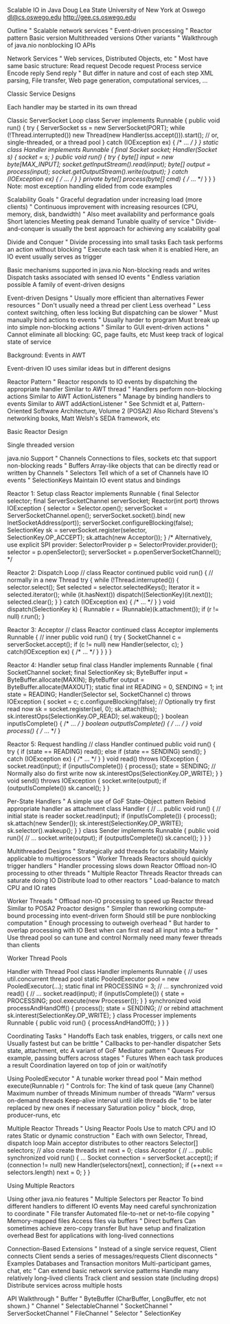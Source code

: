 Scalable IO in Java
Doug Lea
State University of New York at Oswego
dl@cs.oswego.edu
http://gee.cs.oswego.edu



Outline
"
Scalable network services
"
Event-driven processing
"
Reactor pattern
Basic version
Multithreaded versions
Other variants
"
Walkthrough of java.nio nonblocking IO APIs

Network Services
"
Web services, Distributed Objects, etc
"
Most have same basic structure:
Read request
Decode request
Process service
Encode reply
Send reply
"
But differ in nature and cost of each step
XML parsing, File transfer, Web page
generation, computational services, ...



Classic Service Designs





Each handler may be started in its own thread



Classic ServerSocket Loop
class Server implements Runnable {
public void run() {
try {
ServerSocket ss = new ServerSocket(PORT);
while (!Thread.interrupted())
new Thread(new Handler(ss.accept())).start();
// or, single-threaded, or a thread pool
} catch (IOException ex) { /* ... */ }
}
static class Handler implements Runnable {
final Socket socket;
Handler(Socket s) { socket = s; }
public void run() {
try {
byte[] input = new byte[MAX_INPUT];
socket.getInputStream().read(input);
byte[] output = process(input);
socket.getOutputStream().write(output);
} catch (IOException ex) { /* ... */ }
}
private byte[] process(byte[] cmd) { /* ... */ }
}
}
Note: most exception handling elided from code examples



Scalability Goals
"
Graceful degradation under increasing load
(more clients)
"
Continuous improvement with increasing
resources (CPU, memory, disk, bandwidth)
"
Also meet availability and performance goals
Short latencies
Meeting peak demand
Tunable quality of service
"
Divide-and-conquer is usually the best
approach for achieving any scalability goal

Divide and Conquer
"
Divide processing into small tasks
Each task performs an action without blocking
"
Execute each task when it is enabled
Here, an IO event usually serves as trigger

Basic mechanisms supported in java.nio
Non-blocking reads and writes
Dispatch tasks associated with sensed IO events
"
Endless variation possible
A family of event-driven designs



Event-driven Designs
"
Usually more efficient than alternatives
Fewer resources
"
Don't usually need a thread per client
Less overhead
"
Less context switching, often less locking
But dispatching can be slower
"
Must manually bind actions to events
"
Usually harder to program
Must break up into simple non-blocking actions
"
Similar to GUI event-driven actions
"
Cannot eliminate all blocking: GC, page faults, etc
Must keep track of logical state of service

Background: Events in AWT



Event-driven IO uses similar ideas but in different designs

Reactor Pattern
"
Reactor responds to IO events by dispatching
the appropriate handler
Similar to AWT thread
"
Handlers perform non-blocking actions
Similar to AWT ActionListeners
"
Manage by binding handlers to events
Similar to AWT addActionListener
"
See Schmidt et al, Pattern-Oriented Software
Architecture, Volume 2 (POSA2)
Also Richard Stevens's networking books, Matt
Welsh's SEDA framework, etc





Basic Reactor Design

Single threaded version

java.nio Support
"
Channels
Connections to files, sockets etc that support
non-blocking reads
"
Buffers
Array-like objects that can be directly read or
written by Channels
"
Selectors
Tell which of a set of Channels have IO events
"
SelectionKeys
Maintain IO event status and bindings



Reactor 1: Setup
class Reactor implements Runnable {
final Selector selector;
final ServerSocketChannel serverSocket;
Reactor(int port) throws IOException {
selector = Selector.open();
serverSocket = ServerSocketChannel.open();
serverSocket.socket().bind(
new InetSocketAddress(port));
serverSocket.configureBlocking(false);
SelectionKey sk =
serverSocket.register(selector,
SelectionKey.OP_ACCEPT);
sk.attach(new Acceptor());
}
/*
Alternatively, use explicit SPI provider:
SelectorProvider p = SelectorProvider.provider();
selector = p.openSelector();
serverSocket = p.openServerSocketChannel();
*/



Reactor 2: Dispatch Loop
// class Reactor continued
public void run() { // normally in a new
Thread
try {
while (!Thread.interrupted()) {
selector.select();
Set selected = selector.selectedKeys();
Iterator it = selected.iterator();
while (it.hasNext())
dispatch((SelectionKey)(it.next());
selected.clear();
}
} catch (IOException ex) { /* ... */ }
}
void dispatch(SelectionKey k) {
Runnable r = (Runnable)(k.attachment());
if (r != null)
r.run();
}



Reactor 3: Acceptor
// class Reactor continued
class Acceptor implements Runnable { // inner
public void run() {
try {
SocketChannel c = serverSocket.accept();
if (c != null)
new Handler(selector, c);
}
catch(IOException ex) { /* ... */ }
}
}
}





Reactor 4: Handler setup
final class Handler implements Runnable {
final SocketChannel socket;
final SelectionKey sk;
ByteBuffer input = ByteBuffer.allocate(MAXIN);
ByteBuffer output = ByteBuffer.allocate(MAXOUT);
static final int READING = 0, SENDING = 1;
int state = READING;
Handler(Selector sel, SocketChannel c)
throws IOException {
socket = c; c.configureBlocking(false);
// Optionally try first read now
sk = socket.register(sel, 0);
sk.attach(this);
sk.interestOps(SelectionKey.OP_READ);
sel.wakeup();
}
boolean inputIsComplete() { /* ... */ }
boolean outputIsComplete() { /* ... */ }
void process() { /* ... */ }



Reactor 5: Request handling
// class Handler continued
public void run() {
try {
if (state == READING) read();
else if (state == SENDING) send();
} catch (IOException ex) { /* ... */ }
}
void read() throws IOException {
socket.read(input);
if (inputIsComplete()) {
process();
state = SENDING;
// Normally also do first write now
sk.interestOps(SelectionKey.OP_WRITE);
}
}
void send() throws IOException {
socket.write(output);
if (outputIsComplete()) sk.cancel();
}
}



Per-State Handlers
"
A simple use of GoF State-Object pattern
Rebind appropriate handler as attachment
class Handler { // ...
public void run() { // initial state is reader
socket.read(input);
if (inputIsComplete()) {
process();
sk.attach(new Sender());
sk.interest(SelectionKey.OP_WRITE);
sk.selector().wakeup();
}
}
class Sender implements Runnable {
public void run(){ // ...
socket.write(output);
if (outputIsComplete()) sk.cancel();
}
}
}

Multithreaded Designs
"
Strategically add threads for scalability
Mainly applicable to multiprocessors
"
Worker Threads
Reactors should quickly trigger handlers
"
Handler processing slows down Reactor
Offload non-IO processing to other threads
"
Multiple Reactor Threads
Reactor threads can saturate doing IO
Distribute load to other reactors
"
Load-balance to match CPU and IO rates



Worker Threads
"
Offload non-IO processing to speed up
Reactor thread
Similar to POSA2 Proactor designs
"
Simpler than reworking compute-bound
processing into event-driven form
Should still be pure nonblocking computation
"
Enough processing to outweigh overhead
"
But harder to overlap processing with IO
Best when can first read all input into a buffer
"
Use thread pool so can tune and control
Normally need many fewer threads than clients



Worker Thread Pools



Handler with Thread Pool
class Handler implements Runnable {
// uses util.concurrent thread pool
static PooledExecutor pool = new PooledExecutor(...);
static final int PROCESSING = 3;
// ...
synchronized void read() { // ...
socket.read(input);
if (inputIsComplete()) {
state = PROCESSING;
pool.execute(new Processer());
}
}
synchronized void processAndHandOff() {
process();
state = SENDING; // or rebind attachment
sk.interest(SelectionKey.OP_WRITE);
}
class Processer implements Runnable {
public void run() { processAndHandOff(); }
}
}



Coordinating Tasks
"
Handoffs
Each task enables, triggers, or calls next one
Usually fastest but can be brittle
"
Callbacks to per-handler dispatcher
Sets state, attachment, etc
A variant of GoF Mediator pattern
"
Queues
For example, passing buffers across stages
"
Futures
When each task produces a result
Coordination layered on top of join or wait/notify



Using PooledExecutor
"
A tunable worker thread pool
"
Main method execute(Runnable r)
"
Controls for:
The kind of task queue (any Channel)
Maximum number of threads
Minimum number of threads
"Warm" versus on-demand threads
Keep-alive interval until idle threads die
"
to be later replaced by new ones if necessary
Saturation policy
"
block, drop, producer-runs, etc



Multiple Reactor Threads
"
Using Reactor Pools
Use to match CPU and IO rates
Static or dynamic construction
"
Each with own Selector, Thread, dispatch loop
Main acceptor distributes to other reactors
Selector[] selectors; // also create threads
int next = 0;
class Acceptor { // ...
public synchronized void run() { ...
Socket connection = serverSocket.accept();
if (connection != null)
new Handler(selectors[next], connection);
if (++next == selectors.length) next = 0;
}
}



Using Multiple Reactors



Using other java.nio features
"
Multiple Selectors per Reactor
To bind different handlers to different IO events
May need careful synchronization to coordinate
"
File transfer
Automated file-to-net or net-to-file copying
"
Memory-mapped files
Access files via buffers
"
Direct buffers
Can sometimes achieve zero-copy transfer
But have setup and finalization overhead
Best for applications with long-lived connections

Connection-Based Extensions
"
Instead of a single service request,
Client connects
Client sends a series of messages/requests
Client disconnects
"
Examples
Databases and Transaction monitors
Multi-participant games, chat, etc
"
Can extend basic network service patterns
Handle many relatively long-lived clients
Track client and session state (including drops)
Distribute services across multiple hosts



API Walkthrough
"
Buffer
"
ByteBuffer
(CharBuffer, LongBuffer, etc not shown.)
"
Channel
"
SelectableChannel
"
SocketChannel
"
ServerSocketChannel
"
FileChannel
"
Selector
"
SelectionKey



















